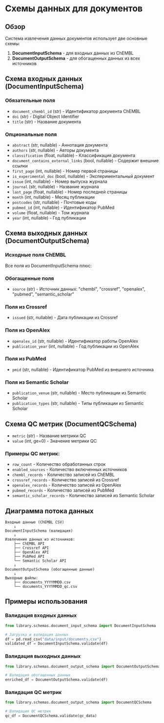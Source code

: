 # Схемы данных для документов

## Обзор

Система извлечения данных документов использует две основные схемы:
1. **DocumentInputSchema** - для входных данных из ChEMBL
2. **DocumentOutputSchema** - для обогащенных данных из всех источников

## Схема входных данных (DocumentInputSchema)

### Обязательные поля
- `document_chembl_id` (str) - Идентификатор документа ChEMBL
- `doi` (str) - Digital Object Identifier
- `title` (str) - Название документа

### Опциональные поля
- `abstract` (str, nullable) - Аннотация документа
- `authors` (str, nullable) - Авторы документа
- `classification` (float, nullable) - Классификация документа
- `document_contains_external_links` (bool, nullable) - Содержит внешние ссылки
- `first_page` (int, nullable) - Номер первой страницы
- `is_experimental_doc` (bool, nullable) - Экспериментальный документ
- `issue` (int, nullable) - Номер выпуска журнала
- `journal` (str, nullable) - Название журнала
- `last_page` (float, nullable) - Номер последней страницы
- `month` (int, nullable) - Месяц публикации
- `postcodes` (str, nullable) - Почтовые коды
- `pubmed_id` (int, nullable) - Идентификатор PubMed
- `volume` (float, nullable) - Том журнала
- `year` (int, nullable) - Год публикации

## Схема выходных данных (DocumentOutputSchema)

### Исходные поля ChEMBL
Все поля из DocumentInputSchema плюс:

### Обогащенные поля
- `source` (str) - Источник данных: "chembl", "crossref", "openalex", "pubmed", "semantic_scholar"

### Поля из Crossref
- `issued` (str, nullable) - Дата публикации из Crossref

### Поля из OpenAlex
- `openalex_id` (str, nullable) - Идентификатор работы OpenAlex
- `publication_year` (int, nullable) - Год публикации из OpenAlex

### Поля из PubMed
- `pmid` (str, nullable) - Идентификатор PubMed из внешнего источника

### Поля из Semantic Scholar
- `publication_venue` (str, nullable) - Место публикации из Semantic Scholar
- `publication_types` (str, nullable) - Типы публикации из Semantic Scholar

## Схема QC метрик (DocumentQCSchema)

- `metric` (str) - Название метрики QC
- `value` (int, ge=0) - Значение метрики QC

### Примеры QC метрик:
- `row_count` - Количество обработанных строк
- `enabled_sources` - Количество включенных источников
- `chembl_records` - Количество записей из ChEMBL
- `crossref_records` - Количество записей из Crossref
- `openalex_records` - Количество записей из OpenAlex
- `pubmed_records` - Количество записей из PubMed
- `semantic_scholar_records` - Количество записей из Semantic Scholar

## Диаграмма потока данных

```
Входные данные (ChEMBL CSV)
    ↓
DocumentInputSchema (валидация)
    ↓
Извлечение данных из источников:
    ├── ChEMBL API
    ├── Crossref API
    ├── OpenAlex API
    ├── PubMed API
    └── Semantic Scholar API
    ↓
DocumentOutputSchema (обогащенные данные)
    ↓
Выходные файлы:
    ├── documents_YYYYMMDD.csv
    └── documents_YYYYMMDD_qc.csv
```

## Примеры использования

### Валидация входных данных
```python
from library.schemas.document_input_schema import DocumentInputSchema

# Загрузка и валидация данных
df = pd.read_csv("data/input/documents.csv")
validated_df = DocumentInputSchema.validate(df)
```

### Валидация выходных данных
```python
from library.schemas.document_output_schema import DocumentOutputSchema

# Валидация обогащенных данных
enriched_df = DocumentOutputSchema.validate(df)
```

### Валидация QC метрик
```python
from library.schemas.document_output_schema import DocumentQCSchema

# Валидация QC метрик
qc_df = DocumentQCSchema.validate(qc_data)
```
